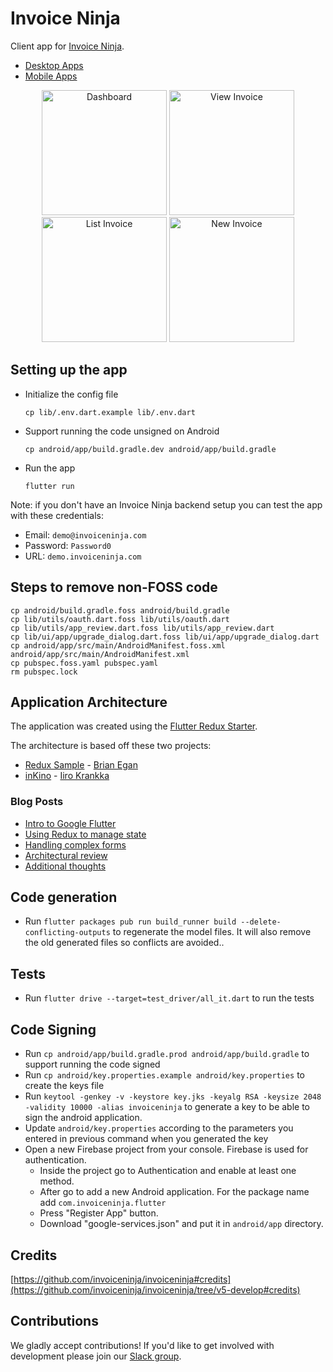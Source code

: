 # Invoice Ninja

Client app for [Invoice Ninja](https://github.com/invoiceninja/invoiceninja).

- [Desktop Apps](https://invoiceninja.com/desktop)
- [Mobile Apps](https://invoiceninja.com/mobile)

<p align="center">
    <img src="https://github.com/invoiceninja/flutter-mobile/blob/master/samples/screenshots/1.png" alt="Dashboard" width="200"/>
    <img src="https://github.com/invoiceninja/flutter-mobile/blob/master/samples/screenshots/2.png" alt="View Invoice" width="200"/>
    <img src="https://github.com/invoiceninja/flutter-mobile/blob/master/samples/screenshots/3.png" alt="List Invoice" width="200"/>
    <img src="https://github.com/invoiceninja/flutter-mobile/blob/master/samples/screenshots/4.png" alt="New Invoice" width="200"/>
</p>

## Setting up the app

- Initialize the config file

    `cp lib/.env.dart.example lib/.env.dart`

- Support running the code unsigned on Android

    `cp android/app/build.gradle.dev android/app/build.gradle`

- Run the app

    `flutter run`

Note: if you don't have an Invoice Ninja backend setup you can test the app with these credentials:

- Email: `demo@invoiceninja.com`
- Password: `Password0`
- URL: `demo.invoiceninja.com`

## Steps to remove non-FOSS code

```
cp android/build.gradle.foss android/build.gradle
cp lib/utils/oauth.dart.foss lib/utils/oauth.dart
cp lib/utils/app_review.dart.foss lib/utils/app_review.dart
cp lib/ui/app/upgrade_dialog.dart.foss lib/ui/app/upgrade_dialog.dart
cp android/app/src/main/AndroidManifest.foss.xml android/app/src/main/AndroidManifest.xml
cp pubspec.foss.yaml pubspec.yaml 
rm pubspec.lock
```

## Application Architecture

The application was created using the [Flutter Redux Starter](https://github.com/hillelcoren/flutter-redux-starter).

The architecture is based off these two projects:

- [Redux Sample](https://github.com/brianegan/flutter_architecture_samples/tree/master/redux) - [Brian Egan](https://twitter.com/brianegan)
- [inKino](https://github.com/roughike/inKino) - [Iiro Krankka](https://twitter.com/koorankka)

### Blog Posts
- [Intro to Google Flutter](https://hillel.dev/2018/05/18/flutter-is-darts-killer-app/)
- [Using Redux to manage state](https://hillel.dev/2018/06/01/building-a-large-flutter-app-with-redux/)
- [Handling complex forms](https://hillel.dev/2018/06/18/flutter-using-redux-to-manage-complex-forms-with-multiple-tabs-and-relationships/)
- [Architectural review](https://hillel.dev/2018/08/10/an-architectural-review-of-the-invoice-ninja-flutter-app/)
- [Additional thoughts](https://hillel.dev/2018/08/24/ongoing-adventures-with-flutter-and-redux/)

## Code generation
- Run `flutter packages pub run build_runner build --delete-conflicting-outputs` to regenerate the model files. It will also remove the old generated files so conflicts are avoided..

## Tests
- Run `flutter drive --target=test_driver/all_it.dart` to run the tests
    
## Code Signing
- Run `cp android/app/build.gradle.prod android/app/build.gradle` to support running the code signed
- Run `cp android/key.properties.example android/key.properties` to create the keys file
- Run `keytool -genkey -v -keystore key.jks -keyalg RSA -keysize 2048 -validity 10000 -alias invoiceninja` to generate a key to be able to sign the android application.
- Update `android/key.properties` according to the parameters you entered in previous command when you generated the key 
- Open a new Firebase project from your console. Firebase is used for authentication.
    - Inside the project go to Authentication and enable at least one method.
    - After go to add a new Android application. For the package name add `com.invoiceninja.flutter`
    - Press "Register App" button.
    - Download "google-services.json" and put it in `android/app` directory.

## Credits

[https://github.com/invoiceninja/invoiceninja#credits](https://github.com/invoiceninja/invoiceninja/tree/v5-develop#credits)

## Contributions

We gladly accept contributions! If you'd like to get involved with development please join our [Slack group](http://slack.invoiceninja.com/).
